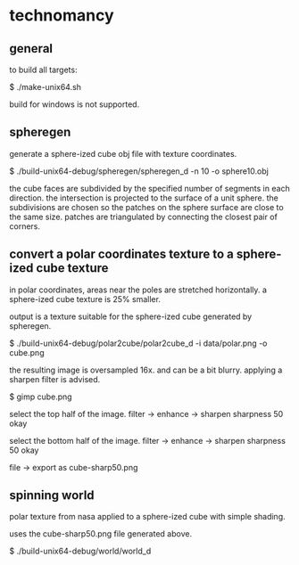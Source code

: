 # technomancy

## general

to build all targets:

$ ./make-unix64.sh

build for windows is not supported.

## spheregen

generate a sphere-ized cube obj file with texture coordinates.

$ ./build-unix64-debug/spheregen/spheregen_d -n 10 -o sphere10.obj

the cube faces are subdivided by the specified number of segments in each direction. the intersection is projected to the surface of a unit sphere. the subdivisions are chosen so the patches on the sphere surface are close to the same size. patches are triangulated by connecting the closest pair of corners.

## convert a polar coordinates texture to a sphere-ized cube texture

in polar coordinates, areas near the poles are stretched horizontally. a sphere-ized cube texture is 25% smaller.

output is a texture suitable for the sphere-ized cube generated by spheregen.

$ ./build-unix64-debug/polar2cube/polar2cube_d -i data/polar.png -o cube.png

the resulting image is oversampled 16x. and can be a bit blurry. applying a sharpen filter is advised.


$ gimp cube.png

select the top half of the image.
filter -> enhance -> sharpen
sharpness 50
okay

select the bottom half of the image.
filter -> enhance -> sharpen
sharpness 50
okay

file -> export as
cube-sharp50.png

## spinning world

polar texture from nasa applied to a sphere-ized cube with simple shading.

uses the cube-sharp50.png file generated above.

$ ./build-unix64-debug/world/world_d
